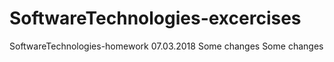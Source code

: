 # SoftwareTechnologies-excercises
SoftwareTechnologies-homework 07.03.2018
Some changes
Some changes
